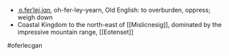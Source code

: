* [ˌo.ferˈlej.jɑn](http://ipa-reader.xyz/?text=%CB%8Co.fer%CB%88lej.j%C9%91n&voice=Emma), oh-fer-ley-yearn, Old English: to overburden, oppress; weigh down
* Coastal Kingdom to the north-east of [[Mislicnesig]], dominated by the impressive mountain range, [[Eotenset]]

#oferlecgan